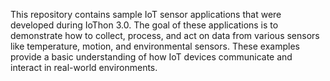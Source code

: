 This repository contains sample IoT sensor applications that were developed during IoThon 3.0. 
The goal of these applications is to demonstrate how to collect, process, and
act on data from various sensors like temperature, motion, and environmental sensors.
These examples provide a basic understanding of how IoT devices communicate and interact in real-world environments.

